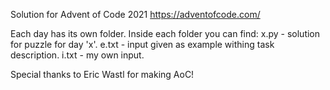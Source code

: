 Solution for Advent of Code 2021
https://adventofcode.com/

Each day has its own folder. Inside each folder you can find:
x.py - solution for puzzle for day 'x'.
e.txt - input given as example withing task description.
i.txt - my own input.

Special thanks to Eric Wastl for making AoC!